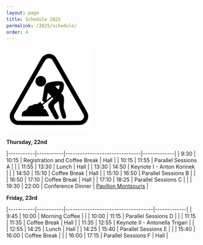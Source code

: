 ```yaml
---
layout: page
title: Schedule 2025
permalink: /2025/schedule/
order: 4
---
```




![Work in Progress](/assets/wip.png)


__Thursday, 22nd__

|-----------|-----------|-------------------------------|-------------|
| 9:30	    | 10:15	    | Registration and Coffee Break | Hall |
| 10:15	    | 11:55     | Parallel Sessions A           |      |
| 11:55	    | 13:30     | Lunch                         | Hall |
| 13:30	    | 14:50     | Keynote I - Anton Korinek	    |      |
| 14:50	    | 15:10     | Coffee Break                  | Hall |
| 15:10	    | 16:50     | Parallel Sessions B	        |  |
| 16:50	    | 17:10     | Coffee Break                  | Hall |
| 17:10	    | 18:25     | Parallel Sessions C           |  |
| 19:30	    | 22:00     | Conference Dinner             | [Pavillon Montsouris](https://pavillon-montsouris.paris/) |

__Friday, 23rd__

|-----------|-----------|------------------------------------|-------------|
| 9:45	    | 10:00     |	Morning Coffee  	             |             |
| 10:00	    | 11:15     |	Parallel Sessions D	             |             |
| 11:15	    | 11:35     |	Coffee Break	                 | Hall        |
| 11:35	    | 12:55     |	Keynote II - Antonella Trigari	 |             |
| 12:55	    | 14:25     |	Lunch	                         | Hall        |
| 14:25	    | 15:40     |	Parallel Sessions E	             |             |
| 15:40	    | 16:00     |	Coffee Break	                 |             |
| 16:00	    | 17:15     |	Parallel Sessions F              | Hall        |


<!-- ![Where to find the rooms](/assets/2024/Signage.png) -->

